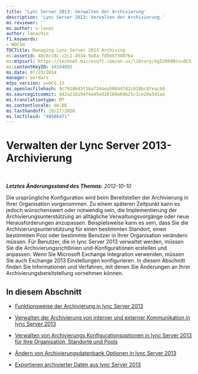 ```yaml
---
title: 'Lync Server 2013: Verwalten der Archivierung'
description: 'Lync Server 2013: Verwalten der Archivierung.'
ms.reviewer: ''
ms.author: v-lanac
author: lanachin
f1.keywords:
- NOCSH
TOCTitle: Managing Lync Server 2013 Archiving
ms:assetid: 48c6cc8c-c2c1-4534-9a8a-fd5eb738076a
ms:mtpsurl: https://technet.microsoft.com/en-us/library/Gg520990(v=OCS.15)
ms:contentKeyID: 48184003
ms.date: 07/23/2014
manager: serdars
mtps_version: v=OCS.15
ms.openlocfilehash: 9c7010645f36a7144ea508447d2c628bc8feacb0
ms.sourcegitcommit: d42a21b194f4a45e828188e04b25c1ce28a5d1ae
ms.translationtype: MT
ms.contentlocale: de-DE
ms.lasthandoff: 10/17/2020
ms.locfileid: "48566471"
---
```

# <a name="managing-lync-server-2013-archiving"></a>Verwalten der Lync Server 2013-Archivierung

<div data-xmlns="http://www.w3.org/1999/xhtml">

<div class="topic" data-xmlns="http://www.w3.org/1999/xhtml" data-msxsl="urn:schemas-microsoft-com:xslt" data-cs="https://msdn.microsoft.com/">

<div data-asp="https://msdn2.microsoft.com/asp">



</div>

<div id="mainSection">

<div id="mainBody">

<span> </span>

_**Letztes Änderungsstand des Themas:** 2012-10-10_

Die ursprüngliche Konfiguration wird beim Bereitstellen der Archivierung in Ihrer Organisation vorgenommen. Zu einem späteren Zeitpunkt kann es jedoch wünschenswert oder notwendig sein, die Implementierung der Archivierungsunterstützung an alltägliche Verwaltungsvorgänge oder neue Herausforderungen anzupassen. Beispielsweise kann es sein, dass Sie die Archivierungsunterstützung für einen bestimmten Standort, einen bestimmten Pool oder bestimmte Benutzer in Ihrer Organisation verändern müssen. Für Benutzer, die in lync Server 2013 verwaltet werden, müssen Sie die Archivierungsrichtlinien und-Konfigurationen erstellen und anpassen. Wenn Sie Microsoft Exchange Integration verwenden, müssen Sie auch Exchange 2013 Einstellungen konfigurieren. In diesem Abschnitt finden Sie Informationen und Verfahren, mit denen Sie Änderungen an Ihrer Archivierungsbereitstellung vornehmen können.

<div>

## <a name="in-this-section"></a>In diesem Abschnitt

  - [Funktionsweise der Archivierung in lync Server 2013](lync-server-2013-how-archiving-works.md)

  - [Verwalten der Archivierung von interner und externer Kommunikation in lync Server 2013](lync-server-2013-managing-the-archiving-of-internal-and-external-communications.md)

  - [Verwalten von Archivierungs Konfigurationsoptionen in lync Server 2013 für Ihre Organisation, Standorte und Pools](lync-server-2013-managing-archiving-configuration-options-for-your-organization-sites-and-pools.md)

  - [Ändern von Archivierungsdatenbank Optionen in lync Server 2013](lync-server-2013-changing-archiving-database-options.md)

  - [Exportieren archivierter Daten aus lync Server 2013](lync-server-2013-exporting-archived-data.md)

</div>

</div>

<span> </span>

</div>

</div>

</div>

